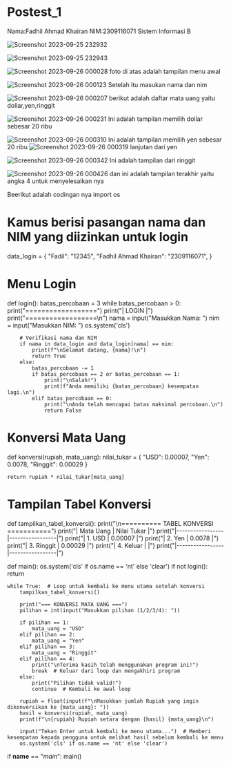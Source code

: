 # Postest_1
Nama:Fadhil Ahmad Khairan
NIM:2309116071
Sistem Informasi B

![Screenshot 2023-09-25 232932](https://github.com/Fadhilllak/Postest_1/assets/146011121/c036ef3a-7e89-4e88-87af-d8611887b5c0)

![Screenshot 2023-09-25 232943](https://github.com/Fadhilllak/Postest_1/assets/146011121/f6970074-ebfe-4bc0-b81a-d70e299a3f73)

![Screenshot 2023-09-26 000028](https://github.com/Fadhilllak/Postest_1/assets/146011121/4a079a69-e83a-4720-90e5-e473fc425057)
foto di atas adalah tampilan menu awal

![Screenshot 2023-09-26 000123](https://github.com/Fadhilllak/Postest_1/assets/146011121/df417274-0eb8-4fd9-a007-485681d9e6f9)
Setelah itu masukan nama dan nim

![Screenshot 2023-09-26 000207](https://github.com/Fadhilllak/Postest_1/assets/146011121/c8a75d73-1629-4622-ac7d-168c2c584e4e)
berikut adalah daftar mata uang yaitu dollar,yen,ringgit

![Screenshot 2023-09-26 000231](https://github.com/Fadhilllak/Postest_1/assets/146011121/6c37b617-d6d4-4b77-988f-3dbe4a463953)
Ini adalah tampilan memilih dollar sebesar 20 ribu

![Screenshot 2023-09-26 000310](https://github.com/Fadhilllak/Postest_1/assets/146011121/74adef03-244a-4fee-b8f7-6b274761b0d8)
Ini adalah tampilan memilih yen sebesar 20 ribu
![Screenshot 2023-09-26 000319](https://github.com/Fadhilllak/Postest_1/assets/146011121/2e0dff0a-5ebc-4f18-9ee6-a3fa0b8cf994)
lanjutan dari yen

![Screenshot 2023-09-26 000342](https://github.com/Fadhilllak/Postest_1/assets/146011121/20faf624-cfa8-4f0a-b716-2cc6d48cfd56)
Ini adalah tampilan dari ringgit

![Screenshot 2023-09-26 000426](https://github.com/Fadhilllak/Postest_1/assets/146011121/2d6afebe-4ff5-4ba9-b238-3ecd03231ffa)
dan ini adalah tampilan terakhir yaitu angka 4 untuk menyelesaikan nya


Beerikut adalah codingan nya
import os

# Kamus berisi pasangan nama dan NIM yang diizinkan untuk login
data_login = {
    "Fadil": "12345",
    "Fadhil Ahmad Khairan": "2309116071",
}

# Menu Login
def login():
    batas_percobaan = 3
    while batas_percobaan > 0:
        print("==================")
        print("|     LOGIN      |")
        print("==================\n")
        nama = input("Masukkan Nama: ")
        nim = input("Masukkan NIM: ")
        os.system('cls')

        # Verifikasi nama dan NIM
        if nama in data_login and data_login[nama] == nim:
            print(f"\nSelamat datang, {nama}!\n")
            return True
        else:
            batas_percobaan -= 1
            if batas_percobaan == 2 or batas_percobaan == 1:
                print("\nSalah!")
                print(f"Anda memiliki {batas_percobaan} kesempatan lagi.\n")
            elif batas_percobaan == 0:
                print("\nAnda telah mencapai batas maksimal percobaan.\n")
                return False
                


# Konversi Mata Uang
def konversi(rupiah, mata_uang):
    nilai_tukar = {
        "USD": 0.00007,
        "Yen": 0.0078,
        "Ringgit": 0.00029
    }

    return rupiah * nilai_tukar[mata_uang]

# Tampilan Tabel Konversi
def tampilkan_tabel_konversi():
    print("\n========== TABEL KONVERSI ===========")
    print("| Mata Uang       | Nilai Tukar     |")
    print("|-----------------|-----------------|")
    print("| 1. USD          | 0.00007         |")
    print("| 2. Yen          | 0.0078          |")
    print("| 3. Ringgit      | 0.00029         |")
    print("| 4. Keluar       |                 |")
    print("|-----------------|-----------------|")

def main():
    os.system('cls' if os.name == 'nt' else 'clear')
    if not login():
        return

    while True:  # Loop untuk kembali ke menu utama setelah konversi
        tampilkan_tabel_konversi()

        print("=== KONVERSI MATA UANG ===")
        pilihan = int(input("Masukkan pilihan (1/2/3/4): "))

        if pilihan == 1:
            mata_uang = "USD"
        elif pilihan == 2:
            mata_uang = "Yen"
        elif pilihan == 3:
            mata_uang = "Ringgit"
        elif pilihan == 4:
            print("\nTerima kasih telah menggunakan program ini!")
            break  # Keluar dari loop dan mengakhiri program
        else:
            print("Pilihan tidak valid!")
            continue  # Kembali ke awal loop

        rupiah = float(input(f"\nMasukkan jumlah Rupiah yang ingin dikonversikan ke {mata_uang}: "))
        hasil = konversi(rupiah, mata_uang)
        print(f"\n{rupiah} Rupiah setara dengan {hasil} {mata_uang}\n")

        input("Tekan Enter untuk kembali ke menu utama...")  # Memberi kesempatan kepada pengguna untuk melihat hasil sebelum kembali ke menu
        os.system('cls' if os.name == 'nt' else 'clear')

if __name__ == "_main_":
    main()

